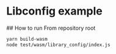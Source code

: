 # Libconfig example

## How to run
From repository root 
```bash
yarn build-wasm
node test/wasm/library_config/index.js
```
